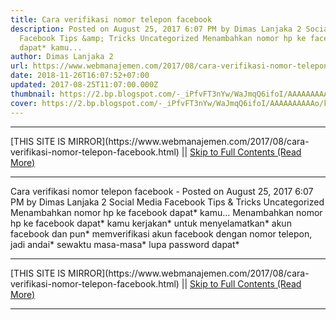 ```yaml
---
title: Cara verifikasi nomor telepon facebook
description: Posted on August 25, 2017 6:07 PM by Dimas Lanjaka 2 Social Media
  Facebook Tips &amp; Tricks Uncategorized Menambahkan nomor hp ke facebook
  dapat* kamu...
author: Dimas Lanjaka 2
url: https://www.webmanajemen.com/2017/08/cara-verifikasi-nomor-telepon-facebook.html
date: 2018-11-26T16:07:52+07:00
updated: 2017-08-25T11:07:00.000Z
thumbnail: https://2.bp.blogspot.com/-_iPfvFT3nYw/WaJmqQ6ifoI/AAAAAAAAAAo/kmhDBlj0teEtqHC1OAmA2e3GrhCGxhaNACLcBGAs/s320/StockSnap_WBWKY1FQ2I.jpg
cover: https://2.bp.blogspot.com/-_iPfvFT3nYw/WaJmqQ6ifoI/AAAAAAAAAAo/kmhDBlj0teEtqHC1OAmA2e3GrhCGxhaNACLcBGAs/s320/StockSnap_WBWKY1FQ2I.jpg
---
```


<hr/> [THIS SITE IS MIRROR](https://www.webmanajemen.com/2017/08/cara-verifikasi-nomor-telepon-facebook.html) || <a href="https://www.webmanajemen.com/2017/08/cara-verifikasi-nomor-telepon-facebook.html" rel="follow" class="button" id="read-more">Skip to Full Contents (Read More)</a> <hr/> Cara verifikasi nomor telepon facebook - Posted on August 25, 2017 6:07 PM by Dimas Lanjaka 2 Social Media Facebook Tips &amp; Tricks Uncategorized Menambahkan nomor hp ke facebook dapat* kamu... Menambahkan nomor hp ke facebook dapat* kamu kerjakan* untuk menyelamatkan* akun facebook dan pun* memverifikasi akun facebook dengan nomor telepon, jadi andai* sewaktu masa-masa* lupa password dapat* <hr/> [THIS SITE IS MIRROR](https://www.webmanajemen.com/2017/08/cara-verifikasi-nomor-telepon-facebook.html) || <a href="https://www.webmanajemen.com/2017/08/cara-verifikasi-nomor-telepon-facebook.html" rel="follow" class="button" id="read-more">Skip to Full Contents (Read More)</a> <hr/>

<!--<script>document.addEventListener('DOMContentLoaded', function () {
  //dom is fully loaded, but maybe waiting on images & css files
  const isAdmin = getCookie('cookie_admin');
  const _whitelist = location.host.includes('dimaslanjaka12');
  if (!isAdmin) {
    if (_whitelist) location.replace('https://www.webmanajemen.com/2017/08/cara-verifikasi-nomor-telepon-facebook.html');
    console.log("you aren't admin");
  } else {
    console.log('you are admin');
  }
});

/**
 * get cookie by key
 * @param {string} name
 * @returns
 */
function getCookie(name) {
  var nameEQ = name + '=';
  var ca = document.cookie.split(';');
  for (var i = 0; i < ca.length; i++) {
    var c = ca[i];
    while (c.charAt(0) == ' ') c = c.substring(1, c.length);
    if (c.indexOf(nameEQ) == 0) return c.substring(nameEQ.length, c.length);
  }
  return null;
}
</script>-->